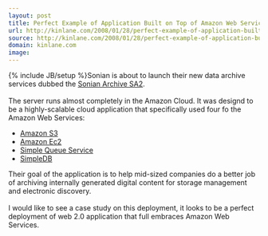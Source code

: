 ```yaml
---
layout: post
title: Perfect Example of Application Built on Top of Amazon Web Services
url: http://kinlane.com/2008/01/28/perfect-example-of-application-built-on-top-of-amazon-web-services/
source: http://kinlane.com/2008/01/28/perfect-example-of-application-built-on-top-of-amazon-web-services/
domain: kinlane.com
image: 
---
```

{% include JB/setup %}Sonian is about to launch their new data archive services dubbed the <a href="http://soniannetworks.com/product.html">Sonian Archive SA2</a>.<br /><br />The server runs almost completely in the Amazon Cloud.  It was designd to be a highly-scalable cloud application that specifically used four fo the Amazon Web Services:<br /><ul class="mainlist"><li><a href="http://www.amazon.com/S3-AWS-home-page-Money/b/ref=sc_fe_l_2?ie=UTF8&amp;node=16427261&amp;no=3435361&amp;me=A36L942TSJ2AJA">Amazon S3</a></li><li><a href="http://www.amazon.com/b/ref=sc_fe_l_2?ie=UTF8&amp;node=201590011&amp;no=3435361&amp;me=A36L942TSJ2AJA">Amazon Ec2</a></li><li><a href="http://www.amazon.com/Simple-Queue-Service-home-page/b/ref=sc_fe_l_2?ie=UTF8&amp;node=13584001&amp;no=3435361&amp;me=A36L942TSJ2AJA">Simple Queue Service</a></li><li><a href="http://www.amazon.com/b/ref=sc_fe_l_2?ie=UTF8&amp;node=342335011&amp;no=3435361&amp;me=A36L942TSJ2AJA">SimpleDB</a><br /></li></ul>Their goal of the application is to help mid-sized companies  do a  better job of archiving internally generated digital content for storage management and electronic discovery.<br /><br />I would like to see a case study on this deployment, it looks to be a perfect deployment of web 2.0 application that full embraces Amazon Web Services.